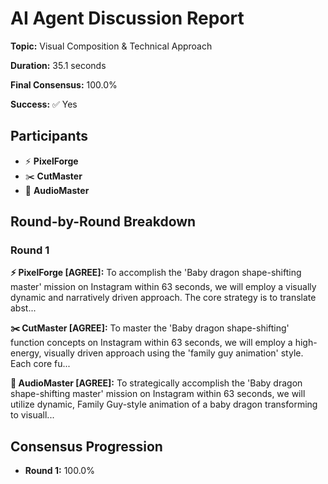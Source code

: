 # AI Agent Discussion Report

**Topic:** Visual Composition & Technical Approach

**Duration:** 35.1 seconds

**Final Consensus:** 100.0%

**Success:** ✅ Yes

## Participants

- ⚡ **PixelForge**
- ✂️ **CutMaster**
- 🎵 **AudioMaster**

## Round-by-Round Breakdown

### Round 1

**⚡ PixelForge [AGREE]:** To accomplish the 'Baby dragon shape-shifting master' mission on Instagram within 63 seconds, we will employ a visually dynamic and narratively driven approach.  The core strategy is to translate abst...

**✂️ CutMaster [AGREE]:** To master the 'Baby dragon shape-shifting' function concepts on Instagram within 63 seconds, we will employ a high-energy, visually driven approach using the 'family guy animation' style. Each core fu...

**🎵 AudioMaster [AGREE]:** To strategically accomplish the 'Baby dragon shape-shifting master' mission on Instagram within 63 seconds, we will utilize dynamic, Family Guy-style animation of a baby dragon transforming to visuall...

## Consensus Progression

- **Round 1:** 100.0%
